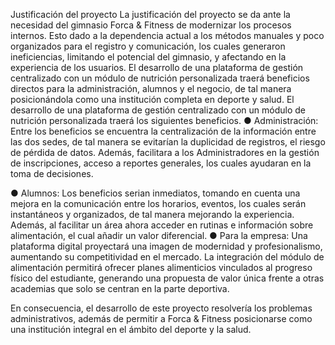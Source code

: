 Justificación del proyecto
La justificación del proyecto se da ante la necesidad del gimnasio Forca & Fitness de modernizar los procesos internos. Esto dado a la dependencia actual a los métodos manuales y poco organizados para el registro y comunicación, los cuales generaron ineficiencias, limitando el potencial del gimnasio, y afectando en la experiencia de los usuarios. El desarrollo de una plataforma de gestión centralizado con un módulo de nutrición personalizada traerá beneficios directos para la administración, alumnos y el negocio, de tal manera posicionándola como una institución completa en deporte y salud.
El desarrollo de una plataforma de gestión centralizado con un módulo de nutrición personalizada traerá los siguientes beneficios.
●	Administración: Entre los beneficios se encuentra la centralización de la información entre las dos sedes, de tal manera se evitarían la duplicidad de registros, el riesgo de pérdida de datos. Además, facilitara a los Administradores en la gestión de inscripciones, acceso a reportes generales, los cuales ayudaran en la toma de decisiones. 

●	Alumnos: Los beneficios serian inmediatos, tomando en cuenta una mejora en la comunicación entre los horarios, eventos, los cuales serán instantáneos y organizados, de tal manera mejorando la experiencia. Además, al facilitar un área ahora acceder en rutinas e información sobre alimentación, el cual añadir un valor diferencial.
●	Para la empresa: Una plataforma digital proyectará una imagen de modernidad y profesionalismo, aumentando su competitividad en el mercado. La integración del módulo de alimentación permitirá ofrecer planes alimenticios vinculados al progreso físico del estudiante, generando una propuesta de valor única frente a otras academias que solo se centran en la parte deportiva.

En consecuencia, el desarrollo de este proyecto resolvería los problemas administrativos, además de permitir a Forca & Fitness posicionarse como una institución integral en el ámbito del deporte y la salud.
